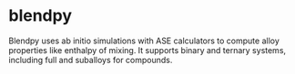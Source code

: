 # blendpy
Blendpy uses ab initio simulations with ASE calculators to compute alloy properties like enthalpy of mixing. It supports binary and ternary systems, including full and suballoys for compounds.
